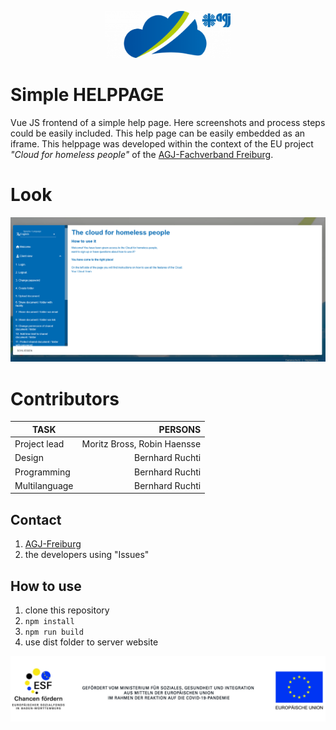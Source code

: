 <p align="center"><a target="_blank" rel="noopener noreferrer"><img width="200" src="docs/logo.png" alt="Vue logo"></a></p>

# Simple HELPPAGE
Vue JS frontend of a simple help page. Here screenshots and process steps could be easily included. This help page can be easily embedded as an iframe. This helppage was developed within the context of the EU project *"Cloud for homeless people"* of the [AGJ-Fachverband Freiburg](https://agj-freiburg.de). 


# Look
![screenshot of ealrning](screenshot.png)

# Contributors
| TASK                  | PERSONS                                                          | 
| -------------         |-------------:                                                    | 
| Project lead          | Moritz Bross, Robin Haensse                                      |
| Design                | Bernhard Ruchti                                                  | 
| Programming           | Bernhard Ruchti                                                  | 
| Multilanguage         | Bernhard Ruchti                                                  | 


## Contact
1. [AGJ-Freiburg](https://agj-freiburg.de/kontaktformular)
2. the developers using "Issues"


## How to use
1. clone this repository
2. ```npm install```
3. ```npm run build```
4. use dist folder to server website


<img src="docs/eu.jpg" alt="eu-funding" />

